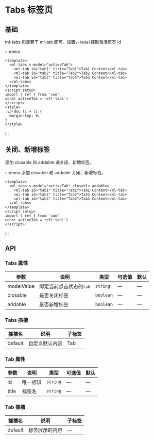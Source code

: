 # Tabs 标签页

## 基础

ml-tabs 包裹若干 ml-tab 即可，设置`v-model`控制激活页签 id

:::demo

```vue
<template>
  <ml-tabs v-model="activeTab">
    <ml-tab id="tab1" title="Tab1">Tab1 Content</ml-tab>
    <ml-tab id="tab2" title="Tab2">Tab2 Content</ml-tab>
    <ml-tab id="tab3" title="Tab3">Tab3 Content</ml-tab>
  </ml-tabs>
</template>
<script setup>
import { ref } from 'vue'
const activeTab = ref('tab1')
</script>
<style>
.vp-doc li + li {
  margin-top: 0;
}
</style>
```

:::

## 关闭、新增标签

添加 closable 和 addable 课关闭、新增标签。

:::demo 添加 closable 和 addable 关闭、新增标签。

```vue
<template>
  <ml-tabs v-model="activeTab" closable addable>
    <ml-tab id="tab1" title="Tab1">Tab1 Content</ml-tab>
    <ml-tab id="tab2" title="Tab2">Tab2 Content</ml-tab>
    <ml-tab id="tab3" title="Tab3">Tab3 Content</ml-tab>
  </ml-tabs>
</template>
<script setup>
import { ref } from 'vue'
const activeTab = ref('tab1')
</script>
```

:::

## API

### Tabs 属性

| 参数       | 说明                    | 类型      | 可选值 | 默认 |
| ---------- | ----------------------- | --------- | ------ | ---- |
| modelValue | 绑定当前点击状态的`tab` | `string`  | —      | —    |
| closable   | 是否关闭标签            | `boolean` | —      | —    |
| addable    | 是否新增标签            | `boolean` | —      | —    |

### Tabs 插槽

| 插槽名  | 说明           | 子标签 |
| ------- | -------------- | ------ |
| default | 自定义默认内容 | Tab    |

### Tab 属性

| 参数  | 说明     | 类型     | 可选值 | 默认 |
| ----- | -------- | -------- | ------ | ---- |
| id    | 唯一标识 | `string` | —      | —    |
| title | 标签名   | `string` | —      | —    |

### Tab 插槽

| 插槽名  | 说明           | 子标签 |
| ------- | -------------- | ------ |
| default | 标签展示的内容 | —      |

